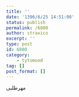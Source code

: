 ```yaml
---
title: ''
date: '1396/6/25 14:51:00'
status: publish
permalink: /6800
author: straxico
excerpt: ''
type: post
id: 6800
category:
    - tytomood
tag: []
post_format: []
---
```

مهرطلبی